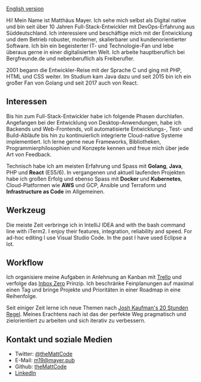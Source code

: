 [English version](/aboutme)

Hi! Mein Name ist Matthäus Mayer. Ich sehe mich selbst als Digital native und bin seit über 10 Jahren Full-Stack-Entwickler mit DevOps-Erfahrung aus Süddeutschland. Ich interessiere und beschäftige mich mit der Entwicklung und dem Betrieb robuster, moderner, skalierbarer und kundenorientierter Software. Ich bin ein begeisterter IT- und Technologie-Fan und lebe überaus gerne in einer digitalisierten Welt. Ich arbeite hauptberuflich bei Bergfreunde.de und nebenberuflich als Freiberufler.

2001 begann die Entwickler-Reise mit der Sprache C und ging mit PHP, HTML und CSS weiter. Im Studium kam Java dazu und seit 2015 bin ich ein großer Fan von Golang und seit 2017 auch von React.

## Interessen

Bis hin zum Full-Stack-Entwickler habe ich folgende Phasen durchlafen. Angefangen bei der Entwicklung von Desktop-Anwendungen, habe ich Backends und Web-Frontends, voll automatisierte Entwicklungs-, Test- und Build-Abläufe bis hin zu kontinuierlich integrierte Cloud-native Systeme implementiert. Ich lerne gerne neue Frameworks, Bibliotheken, Programmierphilosophien und Konzepte kennen und freue mich über jede Art von Feedback.

Technisch habe ich am meisten Erfahrung und Spass mit **Golang**, **Java**, PHP und **React** (ES5/6). In vergangenen und aktuell laufenden Projekten habe ich großen Erfolg und ebenso Spass mit **Docker** und **Kubernetes**, Cloud-Platformen wie **AWS** und GCP, Ansible und Terraform und  **Infrastructure as Code** im Allgemeinen.

## Werkzeug

Die meiste Zeit verbringe ich in IntelliJ IDEA and with the bash command line with iTerm2. I enjoy their features, integration, reliability and speed. For ad-hoc editing I use Visual Studio Code. In the past I have used Eclipse a lot.

## Workflow

Ich organisiere meine Aufgaben in Anlehnung an Kanban mit [Trello](https://trello.com) und verfolge das [Inbox Zero](https://youtu.be/z9UjeTMb3Yk) Prinzip. Ich beschränke Feinplanungen auf maximal einen Tag und bringe Projekte und Prioritäten in einer Roadmap in eine Reihenfolge.

Seit einiger Zeit lerne ich neue Themen nach [Josh Kaufman's 20 Stunden Regel](https://www.youtube.com/watch?v=5MgBikgcWnY). Meines Erachtens nach ist das der perfekte Weg pragmatisch und zielorientiert zu arbeiten und sich iterativ zu verbessern.

## Kontakt und soziale Medien

 * Twitter: [@theMattCode](https://twitter.com/theMattCode)
 * E-Mail: m19@mayer.pub
 * Github: [theMattCode](https://github.com/theMattCode)
 * [LinkedIn](https://www.linkedin.com/in/matthäus-mayer-714272148/)

